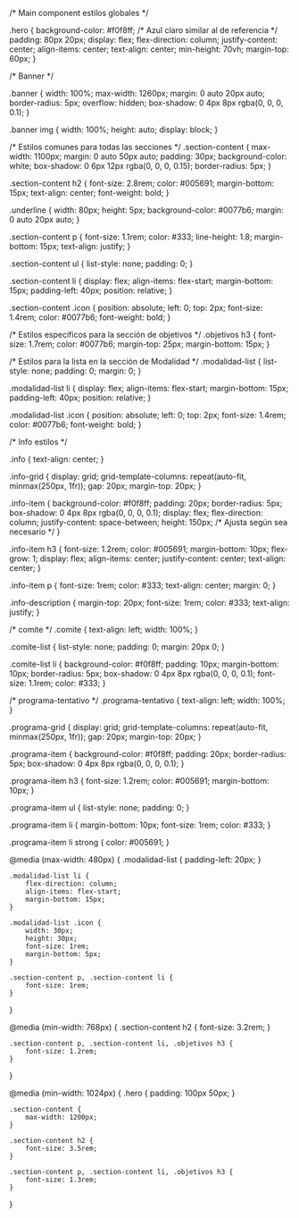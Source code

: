 /* Main component estilos globales */

.hero {
    background-color: #f0f8ff; /* Azul claro similar al de referencia */
    padding: 80px 20px;
    display: flex;
    flex-direction: column;
    justify-content: center;
    align-items: center;
    text-align: center;
    min-height: 70vh;
    margin-top: 60px;
}

/* Banner */

.banner {
    width: 100%;
    max-width: 1260px;
    margin: 0 auto 20px auto;
    border-radius: 5px;
    overflow: hidden;
    box-shadow: 0 4px 8px rgba(0, 0, 0, 0.1);
}

.banner img {
    width: 100%;
    height: auto;
    display: block;
}

/* Estilos comunes para todas las secciones */
.section-content {
    max-width: 1100px;
    margin: 0 auto 50px auto;
    padding: 30px;
    background-color: white;
    box-shadow: 0 6px 12px rgba(0, 0, 0, 0.15);
    border-radius: 5px;
}

.section-content h2 {
    font-size: 2.8rem;
    color: #005691;
    margin-bottom: 15px;
    text-align: center;
    font-weight: bold;
}

.underline {
    width: 80px;
    height: 5px;
    background-color: #0077b6;
    margin: 0 auto 20px auto;
}

.section-content p {
    font-size: 1.1rem;
    color: #333;
    line-height: 1.8;
    margin-bottom: 15px;
    text-align: justify;
}

.section-content ul {
    list-style: none;
    padding: 0;
}

.section-content li {
    display: flex;
    align-items: flex-start;
    margin-bottom: 15px;
    padding-left: 40px;
    position: relative;
}

.section-content .icon {
    position: absolute;
    left: 0;
    top: 2px;
    font-size: 1.4rem;
    color: #0077b6;
    font-weight: bold;
}

/* Estilos específicos para la sección de objetivos */
.objetivos h3 {
    font-size: 1.7rem;
    color: #0077b6;
    margin-top: 25px;
    margin-bottom: 15px;
}

/* Estilos para la lista en la sección de Modalidad */
.modalidad-list {
    list-style: none;
    padding: 0;
    margin: 0;
}

.modalidad-list li {
    display: flex;
    align-items: flex-start;
    margin-bottom: 15px;
    padding-left: 40px;
    position: relative;
}

.modalidad-list .icon {
    position: absolute;
    left: 0;
    top: 2px;
    font-size: 1.4rem;
    color: #0077b6;
    font-weight: bold;
}

/* Info estilos */

.info {
    text-align: center;
}

.info-grid {
    display: grid;
    grid-template-columns: repeat(auto-fit, minmax(250px, 1fr));
    gap: 20px;
    margin-top: 20px;
}

.info-item {
    background-color: #f0f8ff;
    padding: 20px;
    border-radius: 5px;
    box-shadow: 0 4px 8px rgba(0, 0, 0, 0.1);
    display: flex;
    flex-direction: column;
    justify-content: space-between;
    height: 150px; /* Ajusta según sea necesario */
}

.info-item h3 {
    font-size: 1.2rem;
    color: #005691;
    margin-bottom: 10px;
    flex-grow: 1;
    display: flex;
    align-items: center;
    justify-content: center;
    text-align: center;
}

.info-item p {
    font-size: 1rem;
    color: #333;
    text-align: center;
    margin: 0;
}

.info-description {
    margin-top: 20px;
    font-size: 1rem;
    color: #333;
    text-align: justify;
}

/* comite */
.comite {
    text-align: left;
    width: 100%;
}

.comite-list {
    list-style: none;
    padding: 0;
    margin: 20px 0;
}

.comite-list li {
    background-color: #f0f8ff;
    padding: 10px;
    margin-bottom: 10px;
    border-radius: 5px;
    box-shadow: 0 4px 8px rgba(0, 0, 0, 0.1);
    font-size: 1.1rem;
    color: #333;
}

/* programa-tentativo */
.programa-tentativo {
    text-align: left;
    width: 100%;
}

.programa-grid {
    display: grid;
    grid-template-columns: repeat(auto-fit, minmax(250px, 1fr));
    gap: 20px;
    margin-top: 20px;
}

.programa-item {
    background-color: #f0f8ff;
    padding: 20px;
    border-radius: 5px;
    box-shadow: 0 4px 8px rgba(0, 0, 0, 0.1);
}

.programa-item h3 {
    font-size: 1.2rem;
    color: #005691;
    margin-bottom: 10px;
}

.programa-item ul {
    list-style: none;
    padding: 0;
}

.programa-item li {
    margin-bottom: 10px;
    font-size: 1rem;
    color: #333;
}

.programa-item li strong {
    color: #005691;
}


@media (max-width: 480px) {
    .modalidad-list {
        padding-left: 20px; 
    }

    .modalidad-list li {
        flex-direction: column; 
        align-items: flex-start;
        margin-bottom: 15px; 
    }

    .modalidad-list .icon {
        width: 30px; 
        height: 30px;
        font-size: 1rem; 
        margin-bottom: 5px;
    }

    .section-content p, .section-content li {
        font-size: 1rem; 
    }
}

@media (min-width: 768px) {
    .section-content h2 {
        font-size: 3.2rem;
    }

    .section-content p, .section-content li, .objetivos h3 {
        font-size: 1.2rem;
    }
}

@media (min-width: 1024px) {
    .hero {
        padding: 100px 50px;
    }

    .section-content {
        max-width: 1200px;
    }

    .section-content h2 {
        font-size: 3.5rem;
    }

    .section-content p, .section-content li, .objetivos h3 {
        font-size: 1.3rem;
    }
}
